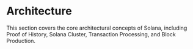 # Architecture

This section covers the core architectural concepts of Solana, including Proof of History, Solana Cluster, Transaction Processing, and Block Production.
